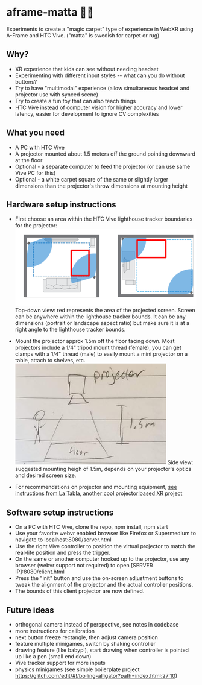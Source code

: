 # aframe-matta 🏳️‍🌈
Experiments to create a "magic carpet" type of experience in WebXR using A-Frame and HTC Vive. ("matta" is swedish for carpet or rug)

## Why?
* XR experience that kids can see without needing headset
* Experimenting with different input styles -- what can you do without buttons?
* Try to have "multimodal" experience (allow simultaneous headset and projector use with synced scene)
* Try to create a fun toy that can also teach things
* HTC Vive instead of computer vision for higher accuracy and lower latency, easier for development to ignore CV complexities

## What you need
* A PC with HTC Vive
* A projector mounted about 1.5 meters off the ground pointing downward at the floor
* Optional - a separate computer to feed the projector (or can use same Vive PC for this)
* Optional - a white carpet square of the same or slightly larger dimensions than the projector's throw dimensions at mounting height

## Hardware setup instructions
* First choose an area within the HTC Vive lighthouse tracker boundaries for the projector:
<img src="./docs/projector-placement-topdown.png" /> Top-down view: red represents the area of the projected screen. Screen can be anywhere within the lighthouse tracker bounds. It can be any dimensions (portrait or landscape aspect ratio) but make sure it is at a right angle to the lighthouse tracker bounds.

* Mount the projector approx 1.5m off the floor facing down. Most projectors include a 1/4" tripod mount thread (female), you can get clamps with a 1/4" thread (male) to easily mount a mini projector on a table, attach to shelves, etc.
<img src="./docs/projector-placement-side.jpg" /> Side view: suggested mounting heigh of 1.5m, depends on your projector's optics and desired screen size.

* For recommendations on projector and mounting equipment, <a href="https://github.com/chaimgingold/Tabla/#recommended-camera-and-projector">see instructions from La Tabla, another cool projector based XR project</a>

## Software setup instructions
* On a PC with HTC Vive, clone the repo, npm install, npm start
* Use your favorite webvr enabled browser like Firefox or Supermedium to navigate to localhost:8080/server.html
* Use the right Vive controller to position the virtual projector to match the real-life position and press the trigger. 
* On the same or another computer hooked up to the projector, use any browser (webvr support not required) to open [SERVER IP]:8080/client.html
* Press the "init" button and use the on-screen adjustment buttons to tweak the alignment of the projector and the actual controller positions. 
* The bounds of this client projector are now defined.

## Future ideas
* orthogonal camera instead of perspective, see notes in codebase
* more instructions for calibration
* next button freeze rectangle, then adjust camera position
* feature multiple minigames, switch by shaking controller
* drawing feature (like babypi), start drawing when controller is pointed up like a pen (small end down)
* Vive tracker support for more inputs
* physics minigames (see simple boilerplate project https://glitch.com/edit/#!/boiling-alligator?path=index.html:27:10)
